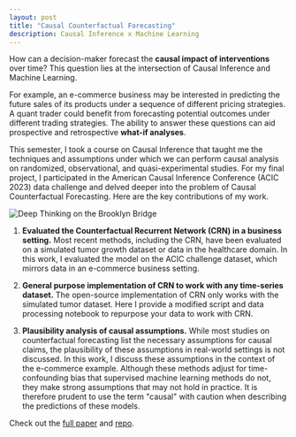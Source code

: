 ```yaml
---
layout: post
title: "Causal Counterfactual Forecasting"
description: Causal Inference x Machine Learning
---
```


How can a decision-maker forecast the **causal impact of interventions** over time? This question lies at the intersection of Causal Inference and Machine Learning.

For example, an e-commerce business may be interested in predicting the future sales of its products under a sequence of different pricing strategies. A quant trader could benefit from forecasting potential outcomes under different trading strategies. The ability to answer these questions can aid prospective and retrospective **what-if analyses**.
 
This semester, I took a course on Causal Inference that taught me the techniques and assumptions under which we can perform causal analysis on randomized, observational, and quasi-experimental studies. For my final project, I participated in the American Causal Inference Conference (ACIC 2023) data challenge and delved deeper into the problem of Causal Counterfactual Forecasting. Here are the key contributions of my work.

<picture>
<img src="{{ 'images/counterfactual_forecasting.jpg' | relative_url }}" alt="Deep Thinking on the Brooklyn Bridge">
</picture>

1. **Evaluated the Counterfactual Recurrent Network (CRN) in a business setting.**
Most recent methods, including the CRN, have been evaluated on a simulated tumor growth dataset or data in the healthcare domain. In this work, I evaluated the model on the ACIC challenge dataset, which mirrors data in an e-commerce business setting.

2. **General purpose implementation of CRN to work with any time-series dataset.**
The open-source implementation of CRN only works with the simulated tumor dataset. Here I provide a modified script and data processing notebook to repurpose your data to work with CRN.

3. **Plausibility analysis of causal assumptions.**
While most studies on counterfactual forecasting list the necessary assumptions for causal claims, the plausibility of these assumptions in real-world settings is not discussed. In this work, I discuss these assumptions in the context of the e-commerce example. Although these methods adjust for time-confounding bias that supervised machine learning methods do not, they make strong assumptions that may not hold in practice. It is therefore prudent to use the term "causal" with caution when describing the predictions of these models.

Check out the [full paper](https://github.com/sargun-nagpal/Causal-Counterfactual-Forecasting-ACIC2023/blob/main/Report.pdf) and [repo](https://github.com/sargun-nagpal/Causal-Counterfactual-Forecasting-ACIC2023).